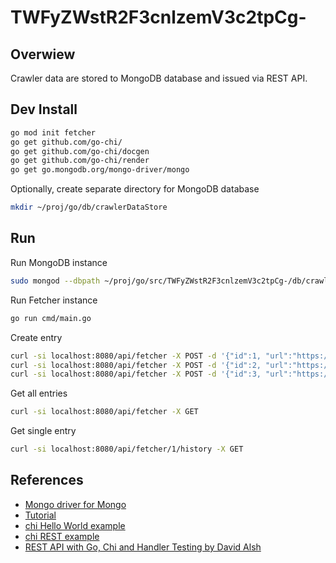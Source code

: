 # TWFyZWstR2F3cnlzemV3c2tpCg-

## Overwiew

Crawler data are stored to MongoDB database and issued via REST API.

## Dev Install

```bash
go mod init fetcher
go get github.com/go-chi/
go get github.com/go-chi/docgen
go get github.com/go-chi/render
go get go.mongodb.org/mongo-driver/mongo
```

Optionally, create separate directory for MongoDB database

```bash
mkdir ~/proj/go/db/crawlerDataStore
```

## Run

Run MongoDB instance

```bash
sudo mongod --dbpath ~/proj/go/src/TWFyZWstR2F3cnlzemV3c2tpCg-/db/crawlerDataStore
```

Run Fetcher instance

```bash
go run cmd/main.go
```

Create entry

```bash
curl -si localhost:8080/api/fetcher -X POST -d '{"id":1, "url":"https://httpbin.org/range/1", "interval":20}'
curl -si localhost:8080/api/fetcher -X POST -d '{"id":2, "url":"https://httpbin.org/range/1", "interval":20}'
curl -si localhost:8080/api/fetcher -X POST -d '{"id":3, "url":"https://httpbin.org/range/1", "interval":20}'
```

Get all entries

```bash
curl -si localhost:8080/api/fetcher -X GET
```

Get single entry

```bash
curl -si localhost:8080/api/fetcher/1/history -X GET
```

## References

* [Mongo driver for Mongo](https://github.com/mongodb/mongo-go-driver)
* [Tutorial](https://medium.com/@ibraheemkolawolebello/building-restful-api-using-chi-mongo-db-and-all-the-goodness-that-comes-with-golang-1e0b9c68898d)
* [chi Hello World example](https://github.com/go-chi/chi/blob/master/_examples/hello-world/main.go)
* [chi REST example](https://github.com/go-chi/chi/blob/master/_examples/rest/main.go)
* [REST API with Go, Chi and Handler Testing by David Alsh](https://www.youtube.com/watch?v=zeme_TmXyBk)